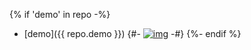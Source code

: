 {% if 'demo' in repo -%}
* [demo]({{ repo.demo }})
{#- [![img](docs/demo.png)](docs/index.html) -#}
{%- endif %}
